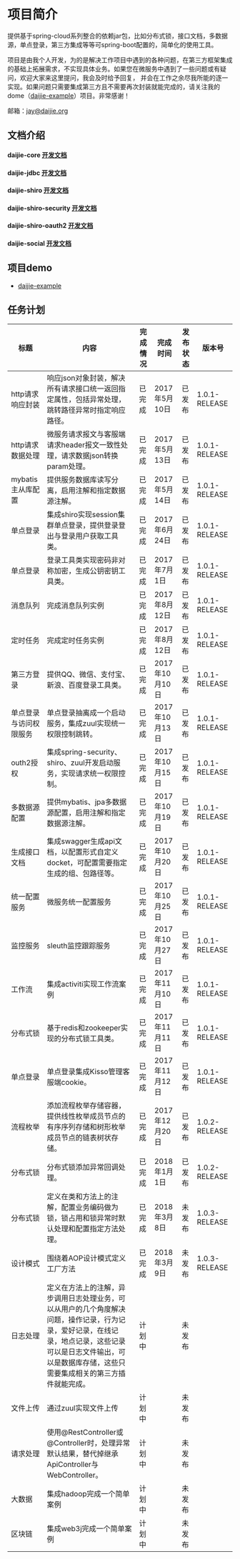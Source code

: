 # 项目简介
提供基于spring-cloud系列整合的依赖jar包，比如分布式锁，接口文档，多数据源，单点登录，第三方集成等等可spring-boot配置的，简单化的使用工具。

项目是由我个人开发，为的是解决工作项目中遇到的各种问题，在第三方框架集成的基础上拓展需求，不实现具体业务。如果您在微服务中遇到了一些问题或有疑问，欢迎大家来这里提问，我会及时给予回复，
并会在工作之余尽我所能的逐一实现。如果问题只需要集成第三方且不需要再次封装就能完成的，请关注我的dome（[daijie-example](https://github.com/daijiejay/daijie-example "demo")）项目。非常感谢！

邮箱：jay@daijie.org
## 文档介绍 
#### daijie-core [开发文档](https://github.com/daijiejay/daijie/tree/master/daijie-core)
#### daijie-jdbc [开发文档](https://github.com/daijiejay/daijie/tree/master/daijie-jdbc)
#### daijie-shiro [开发文档](https://github.com/daijiejay/daijie/tree/master/daijie-shiro)
#### daijie-shiro-security [开发文档](https://github.com/daijiejay/daijie/tree/master/daijie-shiro-security)
#### daijie-shiro-oauth2 [开发文档](https://github.com/daijiejay/daijie/tree/master/daijie-shiro-oauth2)
#### daijie-social [开发文档](https://github.com/daijiejay/daijie/tree/master/daijie-social)
## 项目demo
* [daijie-example](https://github.com/daijiejay/daijie-example "demo")

## 任务计划
标题 | 内容 | 完成情况 | 完成时间 | 发布状态 | 版本号
---|---|---|---|---|---
http请求响应封装 | 响应json对象封装，解决所有请求接口统一返回指定属性，包括异常处理，跳转路径异常时指定响应路径。 | 已完成 | 2017年5月10日 | 已发布 | 1.0.1-RELEASE
http请求数据处理 | 微服务请求报文与客服端请求header报文一致性处理，请求数据json转换param处理。 | 已完成 | 2017年5月13日 | 已发布 | 1.0.1-RELEASE
mybatis主从库配置 | 提供服务数据库读写分离，启用注解和指定数据源注解。 | 已完成 | 2017年5月14日 | 已发布 | 1.0.1-RELEASE
单点登录 | 集成shiro实现session集群单点登录，提供登录登出与登录用户获取工具类。 | 已完成 | 2017年6月24日 | 已发布 | 1.0.1-RELEASE
单点登录 | 登录工具类实现密码非对称加密，生成公钥密钥工具类。 | 已完成 | 2017年7月1日 | 已发布 | 1.0.1-RELEASE
消息队列 | 完成消息队列实例 | 已完成 | 2017年8月12日 | 已发布 | 1.0.1-RELEASE
定时任务 | 完成定时任务实例 | 已完成 | 2017年8月12日 | 已发布 | 1.0.1-RELEASE
第三方登录 | 提供QQ、微信、支付宝、新浪、百度登录工具类。 | 已完成 | 2017年10月10日 | 已发布 | 1.0.1-RELEASE
单点登录与访问权限服务 | 单点登录抽离成一个启动服务，集成zuul实现统一权限控制跳转。 | 已完成 | 2017年10月13日 | 已发布 | 1.0.1-RELEASE
outh2授权 | 集成spring-security、shiro、zuul开发启动服务，实现请求统一权限控制。 | 已完成 | 2017年10月15日 | 已发布 | 1.0.1-RELEASE
多数据源配置 | 提供mybatis、jpa多数据源配置，启用注解和指定数据源注解。 | 已完成 | 2017年10月19日 | 已发布 | 1.0.1-RELEASE
生成接口文档 | 集成swagger生成api文档，以配置形式自定义docket，可配置需要指定生成的组、包路径等。 | 已完成 | 2017年10月20日 | 已发布 | 1.0.1-RELEASE
统一配置服务 | 微服务统一配置服务 | 已完成 | 2017年10月25日 | 已发布 | 1.0.1-RELEASE
监控服务 | sleuth监控跟踪服务 | 已完成 | 2017年10月27日 |	已发布 | 1.0.1-RELEASE
工作流 | 集成activiti实现工作流案例 | 已完成 | 2017年11月10日 | 已发布 | 1.0.1-RELEASE
分布式锁 | 基于redis和zookeeper实现的分布式锁工具类。 | 已完成 | 2017年11月11日 | 已发布 | 1.0.1-RELEASE
单点登录 | 单点登录集成Kisso管理客服端cookie。 | 已完成 | 	2017年11月12日 | 已发布 | 1.0.1-RELEASE
流程枚举 | 添加流程枚举存储容器，提供线性枚举成员节点的有序序列存储和树形枚举成员节点的链表树状存储。 | 已完成 | 2017年12月20日 | 已发布 | 1.0.2-RELEASE
分布式锁 | 分布式锁添加异常回调处理。 | 已完成 | 2018年1月1日 | 已发布 | 1.0.2-RELEASE
分布式锁 | 定义在类和方法上的注解，配置业务编码做为锁，锁占用和锁异常时默认处理和配置指定方法处理。 | 已完成 | 2018年3月8日 | 未发布 | 1.0.3-RELEASE
设计模式 | 围绕着AOP设计模式定义工厂方法 | 已完成 | 2018年3月9日 | 未发布 | 1.0.3-RELEASE
日志处理 | 定义在方法上的注解，异步调用日志处理业务，可以从用户的几个角度解决问题，操作记录，行为记录，爱好记录，在线记录，地点记录，这些记录可以是日志文件输出，可以是数据库存储，这些只需要集成相关的第三方插件就能完成。 | 计划中 |  | 未发布	
文件上传 | 通过zuul实现文件上传 | 计划中 |  | 未发布 | 
请求处理 | 使用@RestController或@Controller时，处理异常默认结果，替代掉继承ApiController与WebController。 | 计划中 |  | 未发布 | 
大数据 | 集成hadoop完成一个简单案例 | 计划中 |  | 未发布 | 	
区块链 | 集成web3j完成一个简单案例 | 计划中 |  | 未发布 | 
